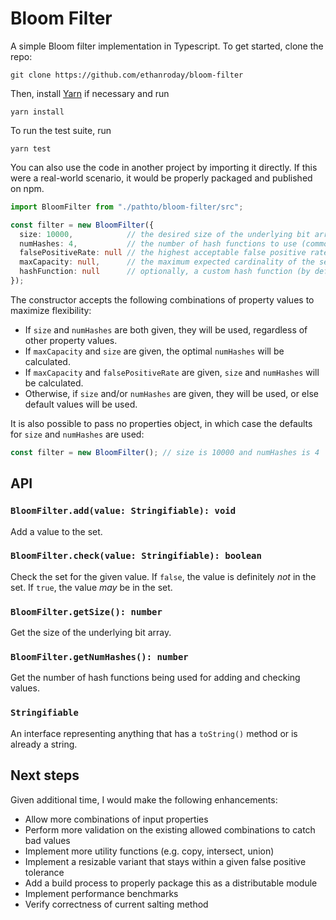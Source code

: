 # Bloom Filter

A simple Bloom filter implementation in Typescript. To get started, clone the repo:

```
git clone https://github.com/ethanroday/bloom-filter
```

Then, install [Yarn](https://yarnpkg.com/) if necessary and run

```
yarn install
```

To run the test suite, run

```
yarn test
```

You can also use the code in another project by importing it directly. If this were a real-world scenario, it would be properly packaged and published on npm.

```typescript
import BloomFilter from "./pathto/bloom-filter/src";

const filter = new BloomFilter({
  size: 10000,            // the desired size of the underlying bit array (commonly seen as m)
  numHashes: 4,           // the number of hash functions to use (commonly seen as k)
  falsePositiveRate: null // the highest acceptable false positive rate (commonly seen as p)
  maxCapacity: null,      // the maximum expected cardinality of the set (commonly seen as n)
  hashFunction: null      // optionally, a custom hash function (by default, uses FNV-1a)
});
```

The constructor accepts the following combinations of property values to maximize flexibility:

- If `size` and `numHashes` are both given, they will be used, regardless of other property values.
- If `maxCapacity` and `size` are given, the optimal `numHashes` will be calculated.
- If `maxCapacity` and `falsePositiveRate` are given, `size` and `numHashes` will be calculated.
- Otherwise, if `size` and/or `numHashes` are given, they will be used, or else default values will be used.

It is also possible to pass no properties object, in which case the defaults for `size` and `numHashes` are used:

```typescript
const filter = new BloomFilter(); // size is 10000 and numHashes is 4
```

## API

### `BloomFilter.add(value: Stringifiable): void`

Add a value to the set.

### `BloomFilter.check(value: Stringifiable): boolean`

Check the set for the given value. If `false`, the value is definitely _not_ in the set. If `true`, the value _may_ be in the set.

### `BloomFilter.getSize(): number`

Get the size of the underlying bit array.

### `BloomFilter.getNumHashes(): number`

Get the number of hash functions being used for adding and checking values.

### `Stringifiable`

An interface representing anything that has a `toString()` method or is already a string.

## Next steps

Given additional time, I would make the following enhancements:

- Allow more combinations of input properties
- Perform more validation on the existing allowed combinations to catch bad values
- Implement more utility functions (e.g. copy, intersect, union)
- Implement a resizable variant that stays within a given false positive tolerance
- Add a build process to properly package this as a distributable module
- Implement performance benchmarks
- Verify correctness of current salting method
